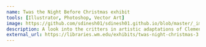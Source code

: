 ```yaml
---
name: Twas the Night Before Christmas exhibit
tools: [Illustrator, Photoshop, Vector Art]
image: https://github.com/sdinesh01/sdinesh01.github.io/blob/master/_images/IMG_6474%20(1).jpeg?raw=true
description: A look into the critters in artistic adaptations of Clement C. Moore’s holiday classic, “A Visit from St. Nicholas,” which was first published 200 years ago.
external_url: https://libraries.wm.edu/exhibits/twas-night-christmas-3
---
```

